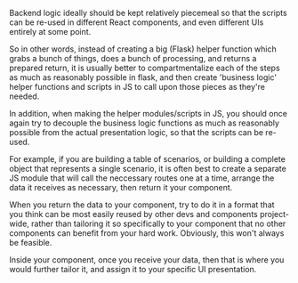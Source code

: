 

Backend logic ideally should be kept relatively piecemeal so 
that the scripts can be re-used in different React components, 
and even different UIs entirely at some point.

So in other words, instead of creating a big (Flask)
helper function which grabs a bunch of things, does a bunch 
of processing, and returns a prepared return, it is usually 
better to compartmentalize each of the steps as much as 
reasonably possible in flask, and then create 'business logic' 
helper functions and scripts in JS to call upon those pieces 
as they're needed.

In addition, when making the helper modules/scripts in JS, you 
should once again try to decouple the business logic functions 
as much as reasonably possible from the actual presentation 
logic, so that the scripts can be re-used.

For example, if you are building a table of scenarios, or 
building a complete object that represents a single scenario, 
it is often best to create a separate JS module that will call 
the neccessary routes one at a time, arrange the data it receives 
as necessary, then return it your component.

When you return the data to your component, try to do it in a 
format that you think can be most easily reused by other devs 
and components project-wide, rather than tailoring it so specifically 
to your component that no other components can benefit from your hard 
work.  Obviously, this won't always be feasible.

Inside your component, once you receive your data, then that is 
where you would further tailor it, and assign it to your specific 
UI presentation.